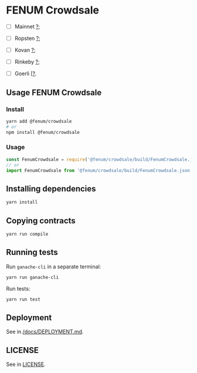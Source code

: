 # FENUM Crowdsale
 - [ ] Mainnet [?](https://etherscan.io/token/?);
 - [ ] Ropsten [?](https://ropsten.etherscan.io/token/?);
 - [ ] Kovan [?](https://kovan.etherscan.io/token/?);
 - [ ] Rinkeby [?](https://rinkeby.etherscan.io/token/?);
 - [ ] Goerli [[?](https://goerli.etherscan.io/token/?).


## Usage FENUM Crowdsale
### Install
```bash
yarn add @fenum/crowdsale
# or
npm install @fenum/crowdsale
```

### Usage
```js
const FenumCrowdsale = require('@fenum/crowdsale/build/FenumCrowdsale.json');
// or
import FenumCrowdsale from '@fenum/crowdsale/build/FenumCrowdsale.json';
```


## Installing dependencies
```bash
yarn install
```


## Copying contracts
```bash
yarn run compile
```


## Running tests
Run `ganache-cli` in a separate terminal:
```bash
yarn run ganache-cli
```

Run tests:
```bash
yarn run test
```


## Deployment
See in [/docs/DEPLOYMENT.md](/docs/DEPLOYMENT.md).


## LICENSE
See in [LICENSE](/LICENSE).
